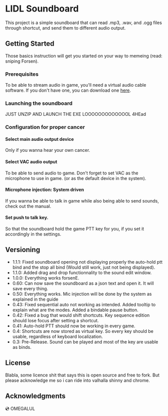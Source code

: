 # LIDL Soundboard

This project is a simple soundboard that can read .mp3, .wav, and .ogg files through shortcut, and send them to different audio output.

## Getting Started

Those basics instruction will get you started on your way to memeing (read: sniping Forsen).

### Prerequisites

To be able to stream audio in game, you'll need a virtual audio cable software. If you don't have one, you can download one [here](https://www.vb-audio.com/Cable/).


### Launching the soundboard

JUST UNZIP AND LAUNCH THE EXE LOOOOOOOOOOOOOL 4HEad


### Configuration for proper cancer

#### Select main audio output device

Only if you wanna hear your own cancer.

#### Select VAC audio output

To be able to send audio to game. Don't forget to set VAC as the microphone to use in game. (or as the default device in the system).


#### Microphone injection: System driven

If you wanna be able to talk in game while also being able to send sounds, check out the manual.


#### Set push to talk key. 

So that the soundboard hold the game PTT key for you, if you set it accordingly in the settings.

## Versioning
 * 1.1.1: Fixed soundboard opening not displaying properly the auto-hold ptt bind and the stop all bind (Would still work, just not being displayed).
 * 1.1.0: Added drag and drop functionnality to the sound edit window.
 * 1.0.0: Everything works forsenE.
 * 0.60: Can now save the soundboard as a json text and open it. 
 	     It will save every thing.
 * 0.50: Everything works. Mic injection will be done by the system as explained in the guide
 * 0.43: Fixed sequential auto not working as intended. Added tooltip to explain what are the modes. Added a bindable pause button.
 * 0.42: Fixed a bug that would shift shortcuts. Key sequence edition should lose focus after setting a shortcut.
 * 0.41: Auto-hold PTT should now be working in every game.
 * 0.4: Shortcuts are now stored as virtual key. So every key should be usable, regardless of keyboard localization.
 * 0.3: Pre-Release. Sound can be played and most of the key are usable as binds.

## License

Blabla, some licence shit that says this is open source and free to fork. But please acknowledge me so i can ride into valhalla shinny and chrome.

## Acknowledgments

💿 OMEGALUL 